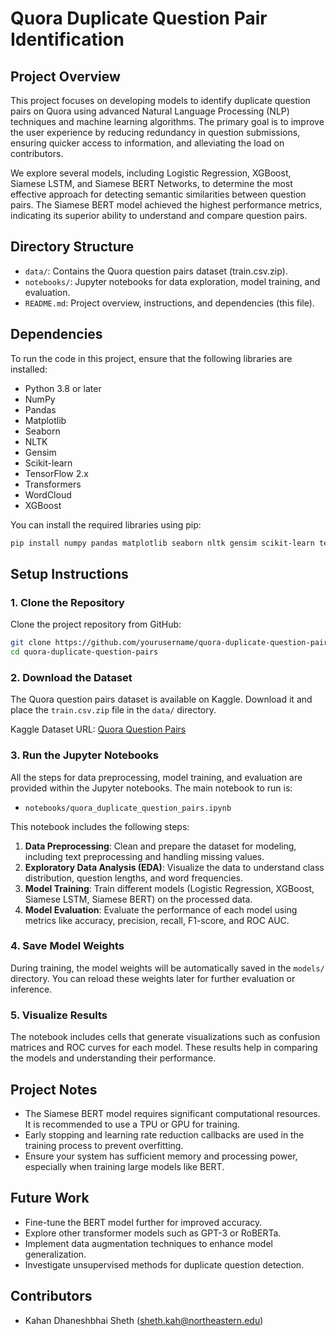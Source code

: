 # **Quora Duplicate Question Pair Identification**

## **Project Overview**

This project focuses on developing models to identify duplicate question pairs on Quora using advanced Natural Language Processing (NLP) techniques and machine learning algorithms. The primary goal is to improve the user experience by reducing redundancy in question submissions, ensuring quicker access to information, and alleviating the load on contributors.

We explore several models, including Logistic Regression, XGBoost, Siamese LSTM, and Siamese BERT Networks, to determine the most effective approach for detecting semantic similarities between question pairs. The Siamese BERT model achieved the highest performance metrics, indicating its superior ability to understand and compare question pairs.

## **Directory Structure**

- `data/`: Contains the Quora question pairs dataset (train.csv.zip).
- `notebooks/`: Jupyter notebooks for data exploration, model training, and evaluation.
- `README.md`: Project overview, instructions, and dependencies (this file).

## **Dependencies**

To run the code in this project, ensure that the following libraries are installed:

- Python 3.8 or later
- NumPy
- Pandas
- Matplotlib
- Seaborn
- NLTK
- Gensim
- Scikit-learn
- TensorFlow 2.x
- Transformers
- WordCloud
- XGBoost

You can install the required libraries using pip:

```bash
pip install numpy pandas matplotlib seaborn nltk gensim scikit-learn tensorflow transformers wordcloud xgboost
```

## **Setup Instructions**

### **1. Clone the Repository**

Clone the project repository from GitHub:

```bash
git clone https://github.com/yourusername/quora-duplicate-question-pairs.git
cd quora-duplicate-question-pairs
```

### **2. Download the Dataset**

The Quora question pairs dataset is available on Kaggle. Download it and place the `train.csv.zip` file in the `data/` directory.

Kaggle Dataset URL: [Quora Question Pairs](https://www.kaggle.com/c/quora-question-pairs/data)

### **3. Run the Jupyter Notebooks**

All the steps for data preprocessing, model training, and evaluation are provided within the Jupyter notebooks. The main notebook to run is:

- `notebooks/quora_duplicate_question_pairs.ipynb`

This notebook includes the following steps:

1. **Data Preprocessing**: Clean and prepare the dataset for modeling, including text preprocessing and handling missing values.
2. **Exploratory Data Analysis (EDA)**: Visualize the data to understand class distribution, question lengths, and word frequencies.
3. **Model Training**: Train different models (Logistic Regression, XGBoost, Siamese LSTM, Siamese BERT) on the processed data.
4. **Model Evaluation**: Evaluate the performance of each model using metrics like accuracy, precision, recall, F1-score, and ROC AUC.

### **4. Save Model Weights**

During training, the model weights will be automatically saved in the `models/` directory. You can reload these weights later for further evaluation or inference.

### **5. Visualize Results**

The notebook includes cells that generate visualizations such as confusion matrices and ROC curves for each model. These results help in comparing the models and understanding their performance.

## **Project Notes**

- The Siamese BERT model requires significant computational resources. It is recommended to use a TPU or GPU for training.
- Early stopping and learning rate reduction callbacks are used in the training process to prevent overfitting.
- Ensure your system has sufficient memory and processing power, especially when training large models like BERT.

## **Future Work**

- Fine-tune the BERT model further for improved accuracy.
- Explore other transformer models such as GPT-3 or RoBERTa.
- Implement data augmentation techniques to enhance model generalization.
- Investigate unsupervised methods for duplicate question detection.

## **Contributors**

- Kahan Dhaneshbhai Sheth (sheth.kah@northeastern.edu)
